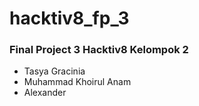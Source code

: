 # hacktiv8_fp_3

### Final Project 3 Hacktiv8 Kelompok 2
- Tasya Gracinia
- Muhammad Khoirul Anam
- Alexander

